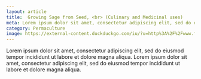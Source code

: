```yaml
---
layout: article
title:  Growing Sage from Seed, <br> (Culinary and Medicinal uses)
meta: Lorem ipsum dolor sit amet, consectetur adipiscing elit, sed do eiusmod tempor incididunt ut labore et dolore magna aliqua.
category: Permaculture
image: https://external-content.duckduckgo.com/iu/?u=http%3A%2F%2Fwww.fengshuidana.com%2Fwp-content%2Fuploads%2F2013%2F10%2Foutsidesage.jpg&f=1&nofb=1
---
```


Lorem ipsum dolor sit amet, consectetur adipiscing elit, sed do eiusmod tempor incididunt ut labore et dolore magna aliqua. Lorem ipsum dolor sit amet, consectetur adipiscing elit, sed do eiusmod tempor incididunt ut labore et dolore magna aliqua.